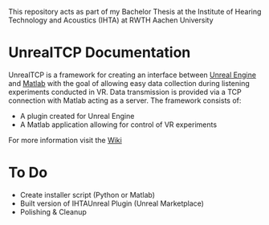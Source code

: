 This repository acts as part of my Bachelor Thesis at the Institute of Hearing Technology and Acoustics (IHTA) at RWTH Aachen University
# UnrealTCP Documentation
UnrealTCP is a framework for creating an interface between [Unreal Engine](https://www.unrealengine.com/en-US/) and 
[Matlab](https://de.mathworks.com/products/matlab.html) with the goal of allowing easy data collection during listening experiments conducted in VR.
Data transmission is provided via a TCP connection with Matlab acting as a server. The framework consists of:
- A plugin created for Unreal Engine
- A Matlab application allowing for control of VR experiments

For more information visit the [Wiki](https://github.com/Ocramrenegew/UnrealTCP/wiki)

# To Do
- Create installer script (Python or Matlab)
- Built version of IHTAUnreal Plugin (Unreal Marketplace)
- Polishing & Cleanup
